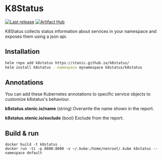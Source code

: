 # K8Status

[![Last release](https://github.com/stenic/k8status/actions/workflows/release.yaml/badge.svg)](https://github.com/stenic/k8status/actions/workflows/release.yaml)
[![Artifact Hub](https://img.shields.io/endpoint?url=https://artifacthub.io/badge/repository/k8status)](https://artifacthub.io/packages/search?repo=k8status)


K8Status collects status information about services in your namespace and exposes them using a json api.


## Installation

```sh
helm repo add k8status https://stenic.github.io/k8status/
helm install k8status --namespace mynamespace k8status/k8status
```


## Annotations

You can add these Kubernetes annotations to specific service objects to customize k8status's behaviour.

__k8status.stenic.io/name__
(string) Overwrite the name shown in the report.

__k8status.stenic.io/exclude__
(bool) Exclude from the report.


## Build & run

```
docker build -t k8status .
docker run -ti -p 8080:8080 -v ~/.kube:/home/nonroot/.kube k8status --namespace default
```